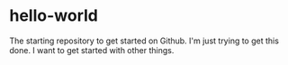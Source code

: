 # hello-world
The starting repository to get started on Github.
I'm just trying to get this done. I want to get started with other things.
